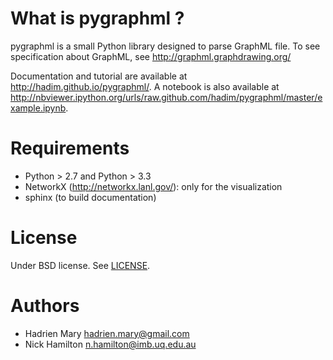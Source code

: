 # What is pygraphml ?

pygraphml is a small Python library designed to parse GraphML file. To
see specification about GraphML, see http://graphml.graphdrawing.org/

Documentation and tutorial are available at http://hadim.github.io/pygraphml/. A notebook is also available at http://nbviewer.ipython.org/urls/raw.github.com/hadim/pygraphml/master/example.ipynb.

# Requirements

- Python > 2.7 and Python > 3.3
- NetworkX (http://networkx.lanl.gov/): only for the visualization
- sphinx (to build documentation)

# License

Under BSD license. See [LICENSE](LICENSE).

# Authors

- Hadrien Mary <hadrien.mary@gmail.com>
- Nick Hamilton <n.hamilton@imb.uq.edu.au>
